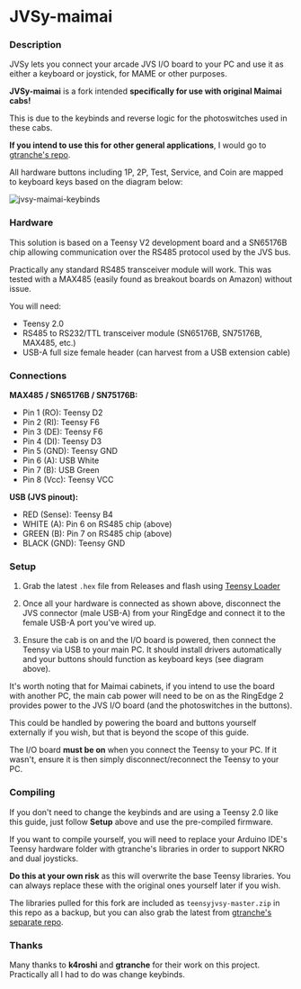 # JVSy-maimai

### Description
JVSy lets you connect your arcade JVS I/O board to your PC and use it as either a keyboard or joystick, for MAME or other purposes.

**JVSy-maimai** is a fork intended **specifically for use with original Maimai cabs!**

This is due to the keybinds and reverse logic for the photoswitches used in these cabs.

**If you intend to use this for other general applications**, I would go to [gtranche's repo](https://github.com/gtranche/JVSy).

All hardware buttons including 1P, 2P, Test, Service, and Coin are mapped to keyboard keys based on the diagram below:

![jvsy-maimai-keybinds](https://i.imgur.com/umIxTio.png)

### Hardware

This solution is based on a Teensy V2 development board and a SN65176B chip allowing communication over the RS485 protocol used by the JVS bus.

Practically any standard RS485 transceiver module will work. This was tested with a MAX485 (easily found as breakout boards on Amazon) without issue.

You will need: 
- Teensy 2.0
- RS485 to RS232/TTL transceiver module (SN65176B, SN75176B, MAX485, etc.)
- USB-A full size female header (can harvest from a USB extension cable)

### Connections

**MAX485 / SN65176B / SN75176B:**
- Pin 1 (RO): Teensy D2
- Pin 2 (RI): Teensy F6
- Pin 3 (DE): Teensy F6
- Pin 4 (DI): Teensy D3
- Pin 5 (GND): Teensy GND
- Pin 6 (A): USB White
- Pin 7 (B): USB Green
- Pin 8 (Vcc): Teensy VCC

**USB (JVS pinout):**
- RED (Sense): Teensy B4
- WHITE (A): Pin 6 on RS485 chip (above)
- GREEN (B): Pin 7 on RS485 chip (above)
- BLACK (GND): Teensy GND

### Setup

1) Grab the latest `.hex` file from Releases and flash using [Teensy Loader](https://www.pjrc.com/teensy/loader.html)

2) Once all your hardware is connected as shown above, disconnect the JVS connector (male USB-A) from your RingEdge and connect it to the female USB-A port you've wired up.

3) Ensure the cab is on and the I/O board is powered, then connect the Teensy via USB to your main PC. It should install drivers automatically and your buttons should function as keyboard keys (see diagram above).

It's worth noting that for Maimai cabinets, if you intend to use the board with another PC, the main cab power will need to be on as the RingEdge 2 provides power to the JVS I/O board (and the photoswitches in the buttons).

This could be handled by powering the board and buttons yourself externally if you wish, but that is beyond the scope of this guide.

The I/O board **must be on** when you connect the Teensy to your PC. If it wasn't, ensure it is then simply disconnect/reconnect the Teensy to your PC.

### Compiling

If you don't need to change the keybinds and are using a Teensy 2.0 like this guide, just follow **Setup** above and use the pre-compiled firmware.

If you want to compile yourself, you will need to replace your Arduino IDE's Teensy hardware folder with gtranche's libraries in order to support NKRO and dual joysticks.

**Do this at your own risk** as this will overwrite the base Teensy libraries. You can always replace these with the original ones yourself later if you wish.

The libraries pulled for this fork are included as `teensyjvsy-master.zip` in this repo as a backup, but you can also grab the latest from [gtranche's separate repo](https://github.com/gtranche/teensyjvsy).

### Thanks

Many thanks to **k4roshi** and **gtranche** for their work on this project.
Practically all I had to do was change keybinds.
